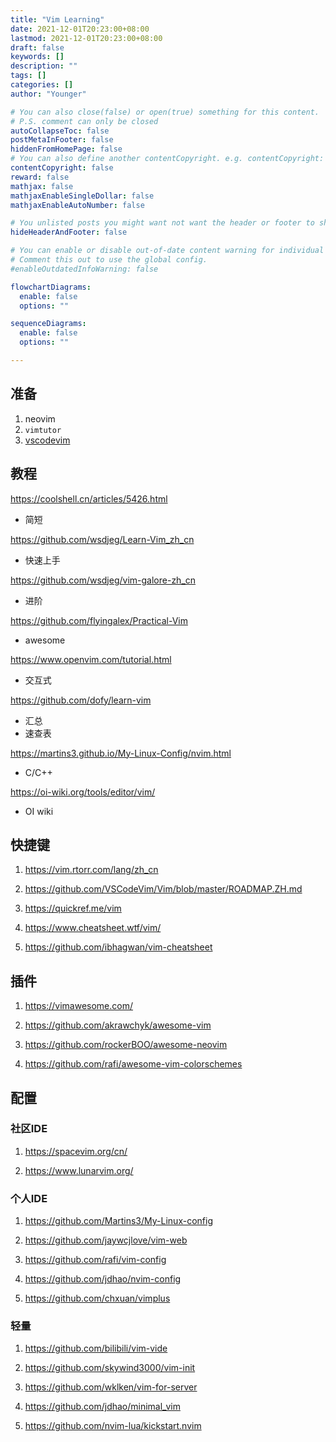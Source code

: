 ```yaml
---
title: "Vim Learning"
date: 2021-12-01T20:23:00+08:00
lastmod: 2021-12-01T20:23:00+08:00
draft: false
keywords: []
description: ""
tags: []
categories: []
author: "Younger"

# You can also close(false) or open(true) something for this content.
# P.S. comment can only be closed
autoCollapseToc: false
postMetaInFooter: false
hiddenFromHomePage: false
# You can also define another contentCopyright. e.g. contentCopyright: "This is another copyright."
contentCopyright: false
reward: false
mathjax: false
mathjaxEnableSingleDollar: false
mathjaxEnableAutoNumber: false

# You unlisted posts you might want not want the header or footer to show
hideHeaderAndFooter: false

# You can enable or disable out-of-date content warning for individual post.
# Comment this out to use the global config.
#enableOutdatedInfoWarning: false

flowchartDiagrams:
  enable: false
  options: ""

sequenceDiagrams: 
  enable: false
  options: ""

---
```


<!--more-->

## 准备

1. neovim
2. `vimtutor`
2. [vscodevim](https://aka.ms/vscodevim)



## 教程

<https://coolshell.cn/articles/5426.html>

- 简短

<https://github.com/wsdjeg/Learn-Vim_zh_cn>

- 快速上手

<https://github.com/wsdjeg/vim-galore-zh_cn>

- 进阶

<https://github.com/flyingalex/Practical-Vim>

- awesome

<https://www.openvim.com/tutorial.html>

- 交互式

<https://github.com/dofy/learn-vim>

- 汇总
- 速查表

<https://martins3.github.io/My-Linux-Config/nvim.html>

- C/C++

<https://oi-wiki.org/tools/editor/vim/>

- OI wiki



## 快捷键

1. <https://vim.rtorr.com/lang/zh_cn>

2. <https://github.com/VSCodeVim/Vim/blob/master/ROADMAP.ZH.md>

3. <https://quickref.me/vim>

4. <https://www.cheatsheet.wtf/vim/>

5. <https://github.com/ibhagwan/vim-cheatsheet>




## 插件

1. <https://vimawesome.com/>

2. <https://github.com/akrawchyk/awesome-vim>

3. <https://github.com/rockerBOO/awesome-neovim>

4. <https://github.com/rafi/awesome-vim-colorschemes>



## 配置



### 社区IDE

1. <https://spacevim.org/cn/>

2. <https://www.lunarvim.org/>



### 个人IDE

1. <https://github.com/Martins3/My-Linux-config>

2. <https://github.com/jaywcjlove/vim-web>

3. <https://github.com/rafi/vim-config>

4. <https://github.com/jdhao/nvim-config>

5. <https://github.com/chxuan/vimplus>



### 轻量

1. <https://github.com/bilibili/vim-vide>

2. <https://github.com/skywind3000/vim-init>

3. <https://github.com/wklken/vim-for-server>

4. <https://github.com/jdhao/minimal_vim>

5. <https://github.com/nvim-lua/kickstart.nvim>

